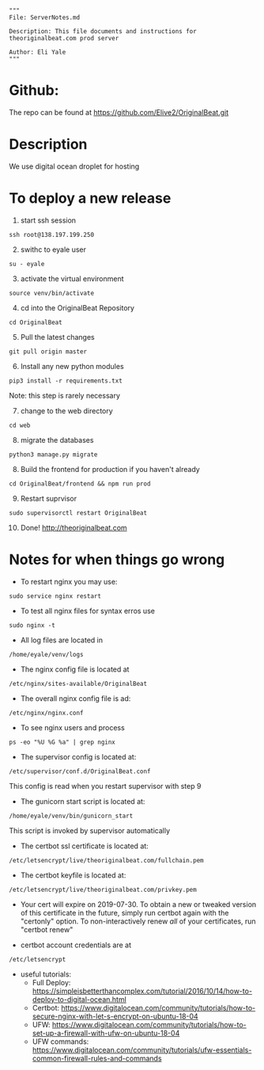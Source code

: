 ```
"""
File: ServerNotes.md

Description: This file documents and instructions for theoriginalbeat.com prod server

Author: Eli Yale
"""
```

# Github:
The repo can be found at https://github.com/Elive2/OriginalBeat.git

# Description
We use digital ocean droplet for hosting

# To deploy a new release

1. start ssh session
```
ssh root@138.197.199.250
```

2. swithc to eyale user
```
su - eyale
```

3. activate the virtual environment
```
source venv/bin/activate
```

4. cd into the OriginalBeat Repository
```
cd OriginalBeat
```

5. Pull the latest changes
```
git pull origin master
```

6. Install any new python modules
```
pip3 install -r requirements.txt
```

Note: this step is rarely necessary

7. change to the web directory
```
cd web
```

8. migrate the databases
```
python3 manage.py migrate
```

8. Build the frontend for production if you haven't already
```
cd OriginalBeat/frontend && npm run prod
```

9. Restart suprvisor
```
sudo supervisorctl restart OriginalBeat
```

10. Done! http://theoriginalbeat.com


# Notes for when things go wrong

* To restart nginx you may use:
```
sudo service nginx restart
```

* To test all nginx files for syntax erros use
```
sudo nginx -t
```

* All log files are located in
```
/home/eyale/venv/logs
```

* The nginx config file is located at
```
/etc/nginx/sites-available/OriginalBeat
```

* The overall nginx config file is ad:
```
/etc/nginx/nginx.conf 
```

* To see nginx users and process
```
ps -eo "%U %G %a" | grep nginx
```
* The supervisor config is located at:
```
/etc/supervisor/conf.d/OriginalBeat.conf
```
This config is read when you restart supervisor with step 9

* The gunicorn start script is located at:
```
/home/eyale/venv/bin/gunicorn_start
```
This script is invoked by supervisor automatically

* The certbot ssl certificate is located at:
```
/etc/letsencrypt/live/theoriginalbeat.com/fullchain.pem
```

* The certbot keyfile is located at:
```
/etc/letsencrypt/live/theoriginalbeat.com/privkey.pem
```

*  Your cert will expire on 2019-07-30. To obtain a new or tweaked
   version of this certificate in the future, simply run certbot again
   with the "certonly" option. To non-interactively renew *all* of
   your certificates, run "certbot renew"

* certbot account credentials are at
```
/etc/letsencrypt
```

* useful tutorials:
	* Full Deploy: https://simpleisbetterthancomplex.com/tutorial/2016/10/14/how-to-deploy-to-digital-ocean.html
	* Certbot: https://www.digitalocean.com/community/tutorials/how-to-secure-nginx-with-let-s-encrypt-on-ubuntu-18-04
	* UFW: https://www.digitalocean.com/community/tutorials/how-to-set-up-a-firewall-with-ufw-on-ubuntu-18-04
	* UFW commands: https://www.digitalocean.com/community/tutorials/ufw-essentials-common-firewall-rules-and-commands






